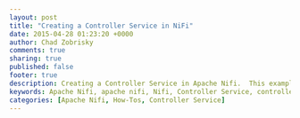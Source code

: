 ```yaml
---
layout: post
title: "Creating a Controller Service in NiFi"
date: 2015-04-28 01:23:20 +0000
author: Chad Zobrisky
comments: true
sharing: true
published: false
footer: true
description: Creating a Controller Service in Apache Nifi.  This example will show a database service for Apache nifi.
keywords: Apache Nifi, apache nifi, Nifi, Controller Service, controller-service.xml
categories: [Apache Nifi, How-Tos, Controller Service]
---
```

